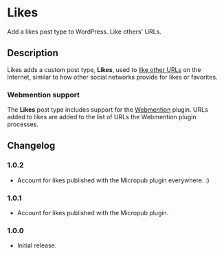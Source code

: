 # Likes

Add a likes post type to WordPress. Like others' URLs.

## Description

Likes adds a custom post type, **Likes**, used to [like other URLs](https://indieweb.org/like) on the Internet, similar to how other social networks provide for likes or favorites.

### Webmention support

The **Likes** post type includes support for the [Webmention](https://wordpress.org/plugins/webmention/) plugin. URLs added to likes are added to the list of URLs the Webmention plugin processes.

## Changelog

### 1.0.2

* Account for likes published with the Micropub plugin everywhere. :)

### 1.0.1

* Account for likes published with the Micropub plugin.

### 1.0.0

* Initial release.
